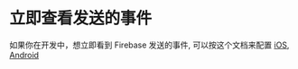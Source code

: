 # 立即查看发送的事件

如果你在开发中，想立即看到 Firebase 发送的事件, 可以按这个文档来配置 [iOS](https://firebase.google.com/docs/analytics/get-started?platform=ios#start_logging_events), [Android](https://firebase.google.com/docs/analytics/get-started?platform=android#start_logging_events)
